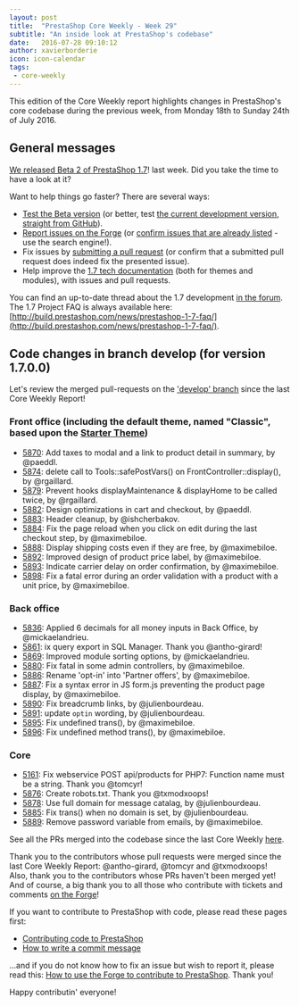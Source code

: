 ```yaml
---
layout: post
title:  "PrestaShop Core Weekly - Week 29"
subtitle: "An inside look at PrestaShop's codebase"
date:   2016-07-28 09:10:12
author: xavierborderie
icon: icon-calendar
tags:
 - core-weekly
---
```


This edition of the Core Weekly report highlights changes in PrestaShop's core codebase during the previous week, from Monday 18th to Sunday 24th of July 2016.


## General messages

[We released Beta 2 of PrestaShop 1.7](http://build.prestashop.com/news/prestashop-17-beta2/)! last week. Did you take the time to have a look at it?

Want to help things go faster? There are several ways: 

 * [Test the Beta version](http://build.prestashop.com/news/prestashop-17-beta2/) (or better, test [the current development version, straight from GitHub](https://github.com/PrestaShop/PrestaShop/tree/develop)).
 * [Report issues on the Forge](http://forge.prestashop.com/secure/CreateIssue!default.jspa?selectedProjectId=11322&issuetype=1) (or [confirm issues that are already listed](http://forge.prestashop.com/browse/BOOM-738?jql=project%20%3D%20BOOM%20AND%20created%3E%3D-1w%20ORDER%20BY%20created%20DESC) - use the search engine!).
 * Fix issues by [submitting a pull request](https://github.com/PrestaShop/PrestaShop/pulls) (or confirm that a submitted pull request does indeed fix the presented issue).
 * Help improve the [1.7 tech documentation](https://github.com/PrestaShop/docs) (both for themes and modules), with issues and pull requests.

You can find an up-to-date thread about the 1.7 development [in the forum](https://www.prestashop.com/forums/topic/480580-want-to-know-more-about-17/).<br/>
The 1.7 Project FAQ is always available here: [http://build.prestashop.com/news/prestashop-1-7-faq/](http://build.prestashop.com/news/prestashop-1-7-faq/).


## Code changes in branch develop (for version 1.7.0.0)

Let's review the merged pull-requests on the ['develop' branch](https://github.com/PrestaShop/PrestaShop/tree/develop) since the last Core Weekly Report!


 
### Front office (including the default theme, named "Classic", based upon the [Starter Theme](https://github.com/PrestaShop/PrestaShop/tree/develop/themes/classic))

 * [5870](https://github.com/PrestaShop/PrestaShop/pull/5870): Add taxes to modal and a link to product detail in summary, by @paeddl.
 * [5874](https://github.com/PrestaShop/PrestaShop/pull/5874): delete call to Tools::safePostVars() on FrontController::display(), by @rgaillard.
 * [5879](https://github.com/PrestaShop/PrestaShop/pull/5879): Prevent hooks displayMaintenance & displayHome to be called twice, by @rgaillard.
 * [5882](https://github.com/PrestaShop/PrestaShop/pull/5882): Design optimizations in cart and checkout, by @paeddl.
 * [5883](https://github.com/PrestaShop/PrestaShop/pull/5883): Header cleanup, by @ishcherbakov.
 * [5884](https://github.com/PrestaShop/PrestaShop/pull/5884): Fix the page reload when you click on edit during the last checkout step, by @maximebiloe.
 * [5888](https://github.com/PrestaShop/PrestaShop/pull/5888): Display shipping costs even if they are free, by @maximebiloe.
 * [5892](https://github.com/PrestaShop/PrestaShop/pull/5892): Improved design of product price label, by @maximebiloe.
 * [5893](https://github.com/PrestaShop/PrestaShop/pull/5893): Indicate carrier delay on order confirmation, by @maximebiloe.
 * [5898](https://github.com/PrestaShop/PrestaShop/pull/5898): Fix a fatal error during an order validation with a product with a unit price, by @maximebiloe.
 

### Back office

 * [5836](https://github.com/PrestaShop/PrestaShop/pull/5836): Applied 6 decimals for all money inputs in Back Office, by @mickaelandrieu.
 * [5861](https://github.com/PrestaShop/PrestaShop/pull/5861): ix query export in SQL Manager. Thank you @antho-girard!
 * [5869](https://github.com/PrestaShop/PrestaShop/pull/5869): Improved module sorting options, by @mickaelandrieu.
 * [5880](https://github.com/PrestaShop/PrestaShop/pull/5880): Fix fatal in some admin controllers, by @maximebiloe.
 * [5886](https://github.com/PrestaShop/PrestaShop/pull/5886): Rename 'opt-in' into 'Partner offers', by @maximebiloe.
 * [5887](https://github.com/PrestaShop/PrestaShop/pull/5887): Fix a syntax error in JS form.js preventing the product page display, by @maximebiloe.
 * [5890](https://github.com/PrestaShop/PrestaShop/pull/5890): Fix breadcrumb links, by @julienbourdeau.
 * [5891](https://github.com/PrestaShop/PrestaShop/pull/5891): update `optin` wording, by @julienbourdeau.
 * [5895](https://github.com/PrestaShop/PrestaShop/pull/5895): Fix undefined trans(), by @maximebiloe.
 * [5896](https://github.com/PrestaShop/PrestaShop/pull/5896): Fix undefined method trans(), by @maximebiloe.

 
### Core

 * [5161](https://github.com/PrestaShop/PrestaShop/pull/5161): Fix webservice POST api/products for PHP7: Function name must be a string. Thank you @tomcyr!
 * [5876](https://github.com/PrestaShop/PrestaShop/pull/5876): Create robots.txt. Thank you @txmodxoops!
 * [5878](https://github.com/PrestaShop/PrestaShop/pull/5878): Use full domain for message catalag, by @julienbourdeau.
 * [5885](https://github.com/PrestaShop/PrestaShop/pull/5885): Fix trans() when no domain is set, by @julienbourdeau.
 * [5889](https://github.com/PrestaShop/PrestaShop/pull/5889): Remove password variable from emails, by @maximebiloe.

 

See all the PRs merged into the codebase since the last Core Weekly [here](https://github.com/PrestaShop/PrestaShop/pulls?q=is%3Apr+is%3Aclosed+merged%3A2016-07-18..2016-07-24+sort%3Acreated-asc).

Thank you to the contributors whose pull requests were merged since the last Core Weekly Report: @antho-girard, @tomcyr and @txmodxoops!  
Also, thank you to the contributors whose PRs haven't been merged yet! And of course, a big thank you to all those who contribute with tickets and comments [on the Forge](http://forge.prestashop.com/browse/BOOM/?selectedTab=com.atlassian.jira.jira-projects-plugin:summary-panel)!

If you want to contribute to PrestaShop with code, please read these pages first:

 * [Contributing code to PrestaShop](http://doc.prestashop.com/display/PS16/Contributing+code+to+PrestaShop)
 * [How to write a commit message](http://doc.prestashop.com/display/PS16/How+to+write+a+commit+message)

...and if you do not know how to fix an issue but wish to report it, please read this: [How to use the Forge to contribute to PrestaShop](http://doc.prestashop.com/display/PS16/How+to+use+the+Forge+to+contribute+to+PrestaShop). Thank you!

Happy contributin' everyone!
